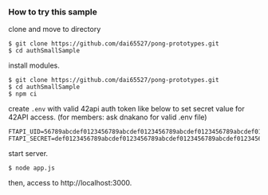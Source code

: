 ### How to try this sample

clone and move to directory
```
$ git clone https://github.com/dai65527/pong-prototypes.git
$ cd authSmallSample
```

install modules.
```
$ git clone https://github.com/dai65527/pong-prototypes.git
$ cd authSmallSample
$ npm ci
```

create `.env` with valid 42api auth token like below to set secret value for 42API access.
(for members: ask dnakano for valid .env file)
```
FTAPI_UID=56789abcdef0123456789abcdef0123456789abcdef0123456789abcdef01234
FTAPI_SECRET=def0123456789abcdef0123456789abcdef0123456789abcdef0123456789abc
```

start server.
```
$ node app.js
```

then, access to http://localhost:3000.
